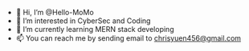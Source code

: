 - 👋 Hi, I’m @Hello-MoMo
- 👀 I’m interested in CyberSec and Coding
- 🌱 I’m currently learning MERN stack developing 
- 📫 You can reach me by sending email to chrisyuen456@gmail.com
<!--
- 💞️ I’m looking to collaborate on ...
-->

<!---
Hello-MoMo/Hello-MoMo is a ✨ special ✨ repository because its `README.md` (this file) appears on your GitHub profile.
You can click the Preview link to take a look at your changes.
--->
